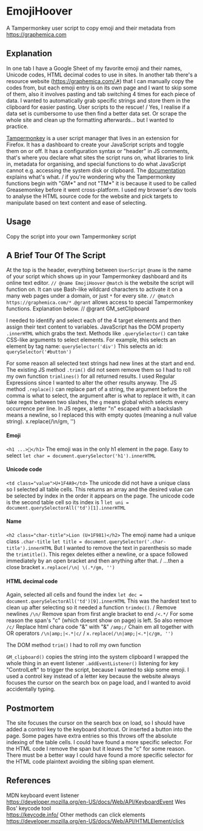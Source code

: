 # EmojiHoover

A Tampermonkey user script to copy emoji and their metadata from https://graphemica.com

## Explanation

In one tab I have a Google Sheet of my favorite emoji and their names, Unicode codes, HTML decimal codes to use in sites.
In another tab there's a resource website (https://graphemica.com/☭) that I can manually copy the codes from, but each emoji entry is on its own page and I want to skip some of them, also it involves pasting and tab switching 4 times for each piece of data.
I wanted to automatically grab specific strings and store them in the clipboard for easier pasting.
User scripts to the rescue!
/ Yes, I realise if a data set is cumbersome to use then find a better data set. Or scrape the whole site and clean up the formatting afterwards... but I wanted to practice.

[Tampermonkey](https://www.tampermonkey.net/) is a user script manager that lives in an extension for Firefox. It has a dashboard to create your JavaScript scripts and toggle them on or off. It has a configuration syntax or "header" in JS comments, that's where you declare what sites the script runs on, what libraries to link in, metadata for organising, and special functions to do what JavaScript cannot e.g. accessing the system disk or clipboard. The [documentation](https://www.tampermonkey.net/documentation.php) explains what's what.
/ if you're wondering why the Tampermonkey functions begin with "GM*" and not "TM*" it is because it used to be called Greasemonkey before it went cross-platform.
I used my browser's dev tools to analyse the HTML source code for the website and pick targets to manipulate based on text content and ease of selecting.

## Usage

Copy the script into your own Tampermonkey script

## A Brief Tour Of The Script

At the top is the header, everything between `UserScript`
`@name` is the name of your script which shows up in your Tampermonkey dashboard and its online text editor.
`// @name EmojiHoover`
`@match` is the website the script will function on. It can use Bash-like wildcard characters to activate it on a many web pages under a domain, or just `*` for every site.
`// @match https://graphemica.com/*`
.`@grant` allows access to special Tampermonkey functions. Explanation below.
// @grant GM_setClipboard

I needed to identify and select each of the 4 target elements and then assign their text content to variables. JavaScript has the DOM property `.innerHTML` which grabs the text. Methods like `.querySelector()` can take CSS-like arguments to select elements.
For example, this selects an element by tag name:
`querySelector('div')`
This selects an id:
`querySelector('#button')`

For some reason all selected text strings had new lines at the start and end. The existing JS method `.trim()` did not seem remove them so I had to roll my own function `trimlines()` for all returned results. I used Regular Expressions since I wanted to alter the other results anyway. The JS method `.replace()` can replace part of a string, the argument before the comma is what to select, the argument after is what to replace it with, it can take regex between two slashes, the `g` means global which selects every occurrence per line. In JS regex, a letter "n" escaped with a backslash means a newline, so I replaced this with empty quotes (meaning a null value string).
x.replace(/\n/gm, '')

#### Emoji

`<h1 ...>🐀</h1>`
The emoji was in the only h1 element in the page. Easy to select
`let char = document.querySelector('h1').innerHTML`

#### Unicode code

`<td class="value">U+1F4A9</td>`
The unicode did not have a unique class so I selected all table cells. This returns an array and the desired value can be selected by index in the order it appears on the page. The unicode code is the second table cell so its index is 1
`let uni = document.querySelectorAll('td')[1].innerHTML`

#### Name

`<h2 class="char-title">Lion (U+1F981)</h2>`
The emoji name had a unique class `.char-title`
`let title = document.querySelector('.char-title').innerHTML`
But I wanted to remove the text in parenthesis so made the `trimtitle()`. This regex deletes either a newline, or a space followed immediately by an open bracket and then anything after that.
/ ...then a close bracket
`x.replace(/\n| \(.*/gm, '')`

#### HTML decimal code

Again, selected all cells and found the index
`let dec = document.querySelectorAll('td')[9].innerHTML`
This was the hardest text to clean up after selecting so it needed a function `trimdec()`.
/
Remove newlines
`/\n/`
Remove span from first angle bracket to end
`/<.*/`
For some reason the span's "c" (which doesnt show on page) is left. So also remove
`/c/`
Replace html chara code "&amp;" with "&"
`/amp;/`
Chain em all together with OR operators
`/\n|amp;|<.*|c/`
/
`x.replace(/\n|amp;|<.*|c/gm, '')`

The DOM method `trim()` I had to roll my own function

`GM_clipboard()` copies the string into the system clipboard
I wrapped the whole thing in an event listener `.addEventListener()` listening for key "ControlLeft" to trigger the script, because I wanted to skip some emoji. I used a control key instead of a letter key because the website always focuses the cursor on the search box on page load, and I wanted to avoid accidentally typing.

## Postmortem

The site focuses the cursor on the search box on load, so I should have added a control key to the keyboard shortcut. Or inserted a button into the page.
Some pages have extra entries so this throws off the absolute indexing of the table cells. I could have found a more specific selector.
For the HTML code I remove the span but it leaves the "c" for some reason. There must be a better way
I could have found a more specific selector for the HTML code plaintext avoiding the sibling span element.

## References

MDN keyboard event listener  
https://developer.mozilla.org/en-US/docs/Web/API/KeyboardEvent
Wes Bos' keycode tool  
https://keycode.info/
Other methods can click elements  
https://developer.mozilla.org/en-US/docs/Web/API/HTMLElement/click
